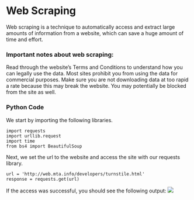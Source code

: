 # Web Scraping
Web scraping is a technique to automatically access and extract large amounts of information from a website, which can save a huge amount of time and effort.

### Important notes about web scraping:
Read through the website’s Terms and Conditions to understand how you can legally use the data. Most sites prohibit you from using the data for commercial purposes.
Make sure you are not downloading data at too rapid a rate because this may break the website. You may potentially be blocked from the site as well.

### Python Code
We start by importing the following libraries.
```
import requests
import urllib.request
import time
from bs4 import BeautifulSoup
```
Next, we set the url to the website and access the site with our requests library.
```
url = 'http://web.mta.info/developers/turnstile.html'
response = requests.get(url)
```
If the access was successful, you should see the following output:
![](https://miro.medium.com/max/414/1*fyqRGzG8IbhhjxF2Q5MU_Q.png)
